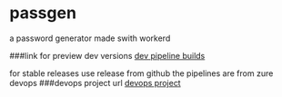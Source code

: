 # passgen
a password generator made swith workerd

###link for preview dev versions
[dev pipeline builds](https://dev.azure.com/scaland/passgen/_build?definitionId=2)

for stable releases use release from github
the pipelines are from zure devops
###devops project url
[devops project](https://dev.azure.com/scaland/passgen)
